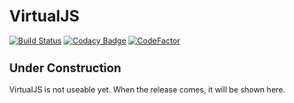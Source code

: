 # VirtualJS
[![Build Status](https://travis-ci.org/MMNN321/virtual-js.svg?branch=master)](https://travis-ci.org/MMNN321/virtual-js) [![Codacy Badge](https://api.codacy.com/project/badge/Grade/a7f8133f8c7a4f59aa829c7b75a21233)](https://www.codacy.com/manual/MMNN321/virtual-js?utm_source=github.com&amp;utm_medium=referral&amp;utm_content=MMNN321/virtual-js&amp;utm_campaign=Badge_Grade) [![CodeFactor](https://www.codefactor.io/repository/github/mmnn321/virtual-js/badge)](https://www.codefactor.io/repository/github/mmnn321/virtual-js)

## Under Construction

VirtualJS is not useable yet. When the release comes, it will be shown here.